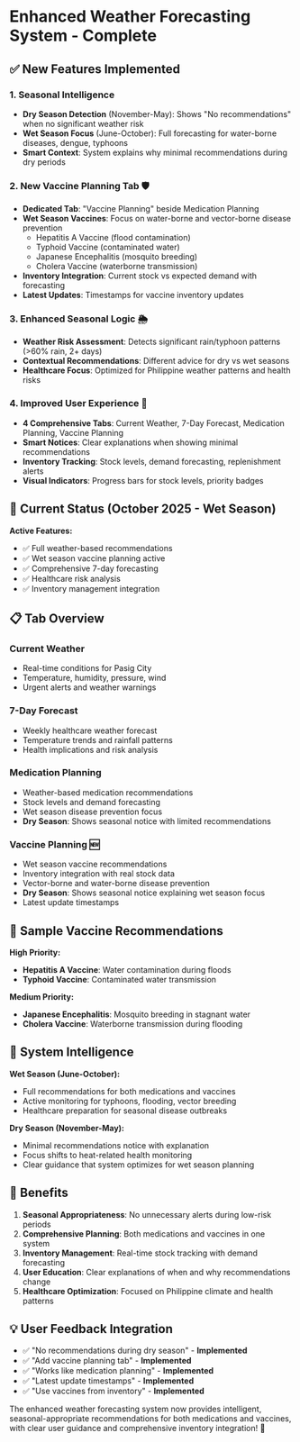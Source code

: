 # Enhanced Weather Forecasting System - Complete

## ✅ New Features Implemented

### 1. **Seasonal Intelligence** 
- **Dry Season Detection** (November-May): Shows "No recommendations" when no significant weather risk
- **Wet Season Focus** (June-October): Full forecasting for water-borne diseases, dengue, typhoons
- **Smart Context**: System explains why minimal recommendations during dry periods

### 2. **New Vaccine Planning Tab** 🛡️
- **Dedicated Tab**: "Vaccine Planning" beside Medication Planning
- **Wet Season Vaccines**: Focus on water-borne and vector-borne disease prevention
  - Hepatitis A Vaccine (flood contamination)
  - Typhoid Vaccine (contaminated water)
  - Japanese Encephalitis (mosquito breeding)
  - Cholera Vaccine (waterborne transmission)
- **Inventory Integration**: Current stock vs expected demand with forecasting
- **Latest Updates**: Timestamps for vaccine inventory updates

### 3. **Enhanced Seasonal Logic** 🌦️
- **Weather Risk Assessment**: Detects significant rain/typhoon patterns (>60% rain, 2+ days)
- **Contextual Recommendations**: Different advice for dry vs wet seasons
- **Healthcare Focus**: Optimized for Philippine weather patterns and health risks

### 4. **Improved User Experience** 📱
- **4 Comprehensive Tabs**: Current Weather, 7-Day Forecast, Medication Planning, Vaccine Planning
- **Smart Notices**: Clear explanations when showing minimal recommendations
- **Inventory Tracking**: Stock levels, demand forecasting, replenishment alerts
- **Visual Indicators**: Progress bars for stock levels, priority badges

## 🎯 Current Status (October 2025 - Wet Season)

**Active Features:**
- ✅ Full weather-based recommendations
- ✅ Wet season vaccine planning active
- ✅ Comprehensive 7-day forecasting
- ✅ Healthcare risk analysis
- ✅ Inventory management integration

## 📋 Tab Overview

### **Current Weather**
- Real-time conditions for Pasig City
- Temperature, humidity, pressure, wind
- Urgent alerts and weather warnings

### **7-Day Forecast** 
- Weekly healthcare weather forecast
- Temperature trends and rainfall patterns
- Health implications and risk analysis

### **Medication Planning**
- Weather-based medication recommendations
- Stock levels and demand forecasting
- Wet season disease prevention focus
- **Dry Season**: Shows seasonal notice with limited recommendations

### **Vaccine Planning** 🆕
- Wet season vaccine recommendations
- Inventory integration with real stock data
- Vector-borne and water-borne disease prevention
- **Dry Season**: Shows seasonal notice explaining wet season focus
- Latest update timestamps

## 🧬 Sample Vaccine Recommendations

**High Priority:**
- **Hepatitis A Vaccine**: Water contamination during floods
- **Typhoid Vaccine**: Contaminated water transmission

**Medium Priority:**
- **Japanese Encephalitis**: Mosquito breeding in stagnant water
- **Cholera Vaccine**: Waterborne transmission during flooding

## 🔄 System Intelligence

**Wet Season (June-October):**
- Full recommendations for both medications and vaccines
- Active monitoring for typhoons, flooding, vector breeding
- Healthcare preparation for seasonal disease outbreaks

**Dry Season (November-May):**
- Minimal recommendations notice with explanation
- Focus shifts to heat-related health monitoring
- Clear guidance that system optimizes for wet season planning

## 🚀 Benefits

1. **Seasonal Appropriateness**: No unnecessary alerts during low-risk periods
2. **Comprehensive Planning**: Both medications and vaccines in one system
3. **Inventory Management**: Real-time stock tracking with demand forecasting
4. **User Education**: Clear explanations of when and why recommendations change
5. **Healthcare Optimization**: Focused on Philippine climate and health patterns

## 💡 User Feedback Integration

- ✅ "No recommendations during dry season" - **Implemented**
- ✅ "Add vaccine planning tab" - **Implemented** 
- ✅ "Works like medication planning" - **Implemented**
- ✅ "Latest update timestamps" - **Implemented**
- ✅ "Use vaccines from inventory" - **Implemented**

The enhanced weather forecasting system now provides intelligent, seasonal-appropriate recommendations for both medications and vaccines, with clear user guidance and comprehensive inventory integration! 🌟